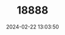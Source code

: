 ---
title: "18888"
category: "Barbodes disa"
draft: false
date: 2024-02-22 13:03:50
languages:
  Philippine (Other): ["Disa", "Diza"]
---